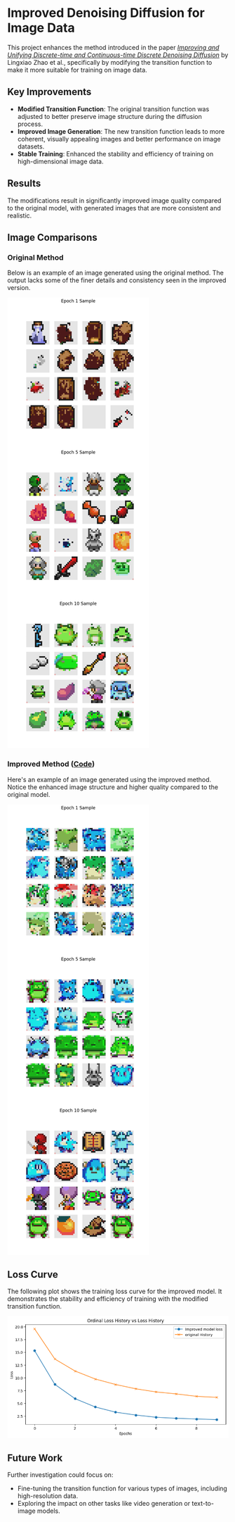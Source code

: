 # Improved Denoising Diffusion for Image Data  
This project enhances the method introduced in the paper [*Improving and Unifying Discrete-time and Continuous-time Discrete Denoising Diffusion*](https://arxiv.org/pdf/2402.03701) by Lingxiao Zhao et al., specifically by modifying the transition function to make it more suitable for training on image data.

## Key Improvements  
- **Modified Transition Function**: The original transition function was adjusted to better preserve image structure during the diffusion process.
- **Improved Image Generation**: The new transition function leads to more coherent, visually appealing images and better performance on image datasets.
- **Stable Training**: Enhanced the stability and efficiency of training on high-dimensional image data.

## Results  
The modifications result in significantly improved image quality compared to the original model, with generated images that are more consistent and realistic.

## Image Comparisons  

### Original Method
Below is an example of an image generated using the original method. The output lacks some of the finer details and consistency seen in the improved version.

![Original Method](original_method.png)

### Improved Method ([Code](https://github.com/curioserve/USD3))
Here's an example of an image generated using the improved method. Notice the enhanced image structure and higher quality compared to the original model.

![Improved Model](Improved_model_samples_10EP.png)

## Loss Curve  
The following plot shows the training loss curve for the improved model. It demonstrates the stability and efficiency of training with the modified transition function.

![Loss Curve](loss_curve.png)

## Future Work  
Further investigation could focus on:
- Fine-tuning the transition function for various types of images, including high-resolution data.
- Exploring the impact on other tasks like video generation or text-to-image models.

